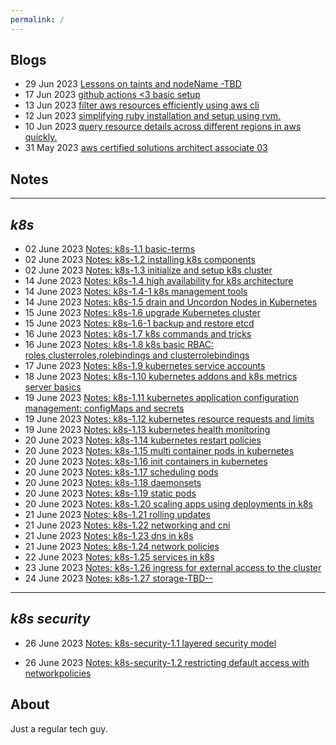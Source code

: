 ```yaml
---
permalink: /
---
```


## **Blogs**
- 29 Jun 2023 [Lessons on taints and nodeName -TBD](technical/Blogs/lesson-on-taints-and-nodeName-noschedule.md)
- 17 Jun 2023 [github actions <3 basic setup](technical/Blogs/github-actions-is-cool.md)
- 13 Jun 2023 [filter aws resources efficiently using aws cli](technical/Blogs/filter-aws-resources-efficiently.md)
- 12 Jun 2023 [simplifying ruby installation and setup using rvm.](technical/Blogs/simplify-ruby-setups.md)
- 10 Jun 2023 [query resource details across different regions in aws quickly.](technical/Blogs/aws-cli-resource-flag.md)
- 31 May 2023 [aws certified solutions architect associate 03](technical/Certifications/AWS-SAA03.md)


## **Notes**
---

***k8s***
---
- 02 June 2023 [Notes: k8s-1.1 basic-terms](technical/Notes/k8s/k8s-1.1-Basic-Terms.md)
- 02 June 2023 [Notes: k8s-1.2 installing k8s components](technical/Notes/k8s/k8s-1.2-install-k8s-components.md)
- 02 June 2023 [Notes: k8s-1.3 initialize and setup k8s cluster](technical/Notes/k8s/k8s-1.3-initialize-and-setup-k8s-cluster.md)
- 14 June 2023 [Notes: k8s-1.4 high availability for k8s architecture](technical/Notes/k8s/k8s-1.4-K8s-arch-ha.md)
- 14 June 2023 [Notes: k8s-1.4-1 k8s management tools](technical/Notes/k8s/k8s-1.4.1-K8s-management-tools.md)
- 14 June 2023 [Notes: k8s-1.5 drain and Uncordon Nodes in Kubernetes](technical/Notes/k8s/k8s-1.5-drain-uncordon-nodes.md)
- 15 June 2023 [Notes: k8s-1.6 upgrade Kubernetes cluster](technical/Notes/k8s/k8s-1.6-upgrade-k8s.md)
- 15 June 2023 [Notes: k8s-1.6-1 backup and restore etcd](technical/Notes/k8s/k8s-1.6-1-backup-restore-etcd-clusterdata.md)
- 16 June 2023 [Notes: k8s-1.7 k8s commands and tricks](technical/Notes/k8s/k8s-1.7-k8s-commands.md)
- 16 June 2023 [Notes: k8s-1.8 k8s basic RBAC: roles,clusterroles,rolebindings and clusterrolebindings](technical/Notes/k8s/k8s-1.8-k8s-rbac-management.md)
- 17 June 2023 [Notes: k8s-1.9 kubernetes service accounts](technical/Notes/k8s/k8s-1.9-k8s-kubernetes-service-accounts.md)
- 18 June 2023 [Notes: k8s-1.10 kubernetes addons and k8s metrics server basics](technical/Notes/k8s/k8s-1.10-k8s-addons-metric-server-basics.md)
- 19 June 2023 [Notes: k8s-1.11 kubernetes application configuration management: configMaps and secrets](technical/Notes/k8s/k8s-1.11-k8s-application-config-management.md)
- 19 June 2023 [Notes: k8s-1.12 kubernetes resource requests and limits](technical/Notes/k8s/k8s-1.12-k8s-resource-requests.md)
- 19 June 2023 [Notes: k8s-1.13 kubernetes health monitoring](technical/Notes/k8s/k8s-1.13-k8s-container-health-monitoring.md)
- 20 June 2023 [Notes: k8s-1.14 kubernetes restart policies](technical/Notes/k8s/k8s-1.14-k8s-restart-policies.md)
- 20 June 2023 [Notes: k8s-1.15 multi container pods in kubernetes](technical/Notes/k8s/k8s-1.15-k8s-multi-container-pods.md)
- 20 June 2023 [Notes: k8s-1.16 init containers in kubernetes](technical/Notes/k8s/k8s-1.16-k8s-using-init-containers.md)
- 20 June 2023 [Notes: k8s-1.17 scheduling pods](technical/Notes/k8s/k8s-1.17-k8s-pod-scheduling.md)
- 20 June 2023 [Notes: k8s-1.18 daemonsets](technical/Notes/k8s/k8s-1.18-k8s-daemonsets-kubernetes.md)
- 20 June 2023 [Notes: k8s-1.19 static pods](technical/Notes/k8s/k8s-1.19-k8s-static-pods.md)
- 20 June 2023 [Notes: k8s-1.20 scaling apps using deployments in k8s ](technical/Notes/k8s/k8s-1.20-deployments-kubernetes.md)
- 21 June 2023 [Notes: k8s-1.21 rolling updates ](technical/Notes/k8s/k8s-1.21-rolling-updates.md)
- 21 June 2023 [Notes: k8s-1.22 networking and cni ](technical/Notes/k8s/k8s-1.22-networking-cni.md)
- 21 June 2023 [Notes: k8s-1.23 dns in k8s ](technical/Notes/k8s/k8s-1.23-dns.md)
- 21 June 2023 [Notes: k8s-1.24 network policies ](technical/Notes/k8s/k8s-1.24-network-policies.md)
- 22 June 2023 [Notes: k8s-1.25 services in k8s ](technical/Notes/k8s/k8s-1.25-services-in-kubernetes.md)
- 23 June 2023 [Notes: k8s-1.26 ingress for external access to the cluster ](technical/Notes/k8s/k8s-1.26-ingress-kubernetes.md)
- 24 June 2023 [Notes: k8s-1.27 storage-TBD-- ](technical/Notes/k8s/k8s-1.27-storage-overview.md)

---


***k8s security***
---

- 26 June 2023 [Notes: k8s-security-1.1 layered security model](technical/Notes/k8s-security/k8s-security-1.1-layered-security-model.md)

- 26 June 2023 [Notes: k8s-security-1.2 restricting default access with networkpolicies](technical/Notes/k8s-security/k8s-security-1.2-restricting-default-access-networkpolicies.md)



## **About**

Just a regular tech guy.




